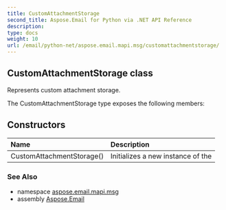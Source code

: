```yaml
---
title: CustomAttachmentStorage
second_title: Aspose.Email for Python via .NET API Reference
description: 
type: docs
weight: 10
url: /email/python-net/aspose.email.mapi.msg/customattachmentstorage/
---
```


## CustomAttachmentStorage class

Represents custom attachment storage.

The CustomAttachmentStorage type exposes the following members:
## Constructors
| Name | Description |
| :- | :- |
|CustomAttachmentStorage()|Initializes a new instance of the|

### See Also

* namespace [aspose.email.mapi.msg](/email/python-net/aspose.email.mapi.msg/)
* assembly [Aspose.Email](/slides/python-net/)

